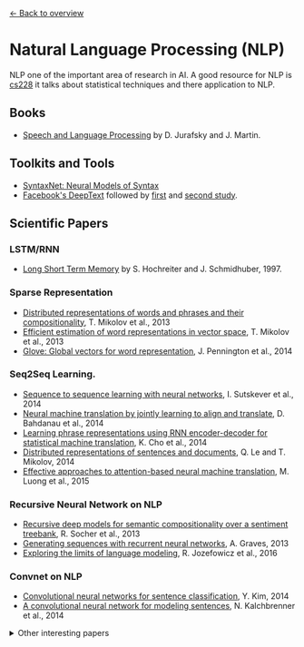 [← Back to overview](../README.md)

# Natural Language Processing (NLP)

NLP one of the important area of research in AI. A good resource for NLP is [cs228](https://people.eecs.berkeley.edu/~klein/cs288/fa14/) it talks about statistical techniques and there application to NLP.

## Books
- [Speech and Language Processing](https://www.amazon.com/Speech-Language-Processing-Daniel-Jurafsky/dp/0131873210/ref=asap_bc?ie=UTF8) by  D. Jurafsky and J. Martin. 

## Toolkits and Tools 
* [SyntaxNet: Neural Models of Syntax](https://github.com/tensorflow/models/tree/master/research/syntaxnet)
* [Facebook's DeepText](https://code.facebook.com/posts/181565595577955/introducing-deeptext-facebook-s-text-understanding-engine/) followed by [first](https://arxiv.org/abs/1502.01710) and [second study](https://arxiv.org/abs/1605.07314).

## Scientific Papers

### LSTM/RNN
- [Long Short Term Memory](http://www.bioinf.jku.at/publications/older/2604.pdf) by S. Hochreiter and J. Schmidhuber, 1997. 

### Sparse Representation
- [Distributed representations of words and phrases and their compositionality](http://papers.nips.cc/paper/5021-distributed-representations-of-words-and-phrases-and-their-compositionality.pdf), T. Mikolov et al., 2013
- [Efficient estimation of word representations in vector space](http://arxiv.org/pdf/1301.3781), T. Mikolov et al., 2013
- [Glove: Global vectors for word representation](http://anthology.aclweb.org/D/D14/D14-1162.pdf), J. Pennington et al., 2014

### Seq2Seq Learning. 
- [Sequence to sequence learning with neural networks](http://papers.nips.cc/paper/5346-sequence-to-sequence-learning-with-neural-networks.pdf), I. Sutskever et al., 2014
- [Neural machine translation by jointly learning to align and translate](http://arxiv.org/pdf/1409.0473), D. Bahdanau et al., 2014
- [Learning phrase representations using RNN encoder-decoder for statistical machine translation](http://arxiv.org/pdf/1406.1078), K. Cho et al., 2014
- [Distributed representations of sentences and documents](http://arxiv.org/pdf/1405.4053), Q. Le and T. Mikolov, 2014
- [Effective approaches to attention-based neural machine translation](https://arxiv.org/pdf/1508.04025), M. Luong et al., 2015

### Recursive Neural Network on NLP
- [Recursive deep models for semantic compositionality over a sentiment treebank](http://citeseerx.ist.psu.edu/viewdoc/download?doi=10.1.1.383.1327&rep=rep1&type=pdf), R. Socher et al., 2013
- [Generating sequences with recurrent neural networks](https://arxiv.org/pdf/1308.0850), A. Graves, 2013
- [Exploring the limits of language modeling](http://arxiv.org/pdf/1602.02410), R. Jozefowicz et al., 2016

### Convnet on NLP
- [Convolutional neural networks for sentence classification](http://arxiv.org/pdf/1408.5882), Y. Kim, 2014
- [A convolutional neural network for modeling sentences](http://arxiv.org/pdf/1404.2188v1), N. Kalchbrenner et al., 2014

<details>
<summary>Other interesting papers</summary>
- [Conditional random fields as recurrent neural networks](http://www.cv-foundation.org/openaccess/content_iccv_2015/papers/Zheng_Conditional_Random_Fields_ICCV_2015_paper.pdf), S. Zheng and S. Jayasumana, 2015
- [Neural turing machines](https://arxiv.org/pdf/1410.5401), A. Graves et al., 2014
- [Memory networks](https://arxiv.org/pdf/1410.3916), J. Weston et al., 2014
- [Teaching machines to read and comprehend](http://papers.nips.cc/paper/5945-teaching-machines-to-read-and-comprehend.pdf), K. Hermann et al., 2015
- [Neural Architectures for Named Entity Recognition](http://aclweb.org/anthology/N/N16/N16-1030.pdf), G. Lample et al., 2016
</details>
